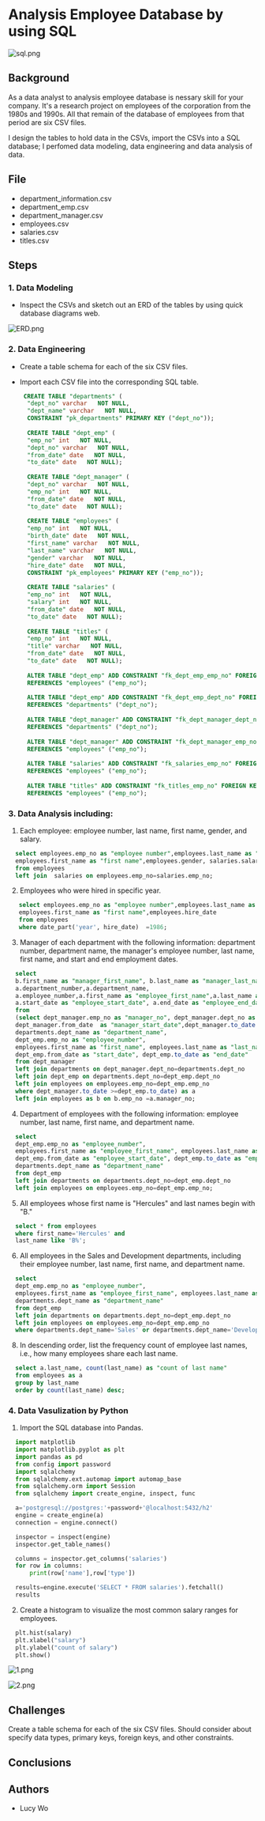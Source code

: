# Analysis Employee Database by using SQL 

![sql.png](img/sql.png)

## Background

As a data analyst to analysis employee database is nessary skill for your company. It's a research project on employees of the corporation from the 1980s and 1990s. All that remain of the database of employees from that period are six CSV files.

I design the tables to hold data in the CSVs, import the CSVs into a SQL database; I perfomed data modeling, data engineering and data analysis of data.

## File

* department_information.csv
* department_emp.csv
* department_manager.csv
* employees.csv
* salaries.csv
* titles.csv

## Steps

### 1. Data Modeling

* Inspect the CSVs and sketch out an ERD of the tables by using quick database diagrams web.

![ERD.png](img/ERD.png)

### 2. Data Engineering

* Create a table schema for each of the six CSV files.

* Import each CSV file into the corresponding SQL table.

  ```sql
   CREATE TABLE "departments" (
    "dept_no" varchar   NOT NULL,
    "dept_name" varchar   NOT NULL,
    CONSTRAINT "pk_departments" PRIMARY KEY ("dept_no"));
    
    CREATE TABLE "dept_emp" (
    "emp_no" int   NOT NULL,
    "dept_no" varchar   NOT NULL,
    "from_date" date   NOT NULL,
    "to_date" date   NOT NULL);
    
    CREATE TABLE "dept_manager" (
    "dept_no" varchar   NOT NULL,
    "emp_no" int   NOT NULL,
    "from_date" date   NOT NULL,
    "to_date" date   NOT NULL);
    
    CREATE TABLE "employees" (
    "emp_no" int   NOT NULL,
    "birth_date" date   NOT NULL,
    "first_name" varchar   NOT NULL,
    "last_name" varchar   NOT NULL,
    "gender" varchar   NOT NULL,
    "hire_date" date   NOT NULL,
    CONSTRAINT "pk_employees" PRIMARY KEY ("emp_no"));
    
    CREATE TABLE "salaries" (
    "emp_no" int   NOT NULL,
    "salary" int   NOT NULL,
    "from_date" date   NOT NULL,
    "to_date" date   NOT NULL);
    
    CREATE TABLE "titles" (
    "emp_no" int   NOT NULL,
    "title" varchar   NOT NULL,
    "from_date" date   NOT NULL,
    "to_date" date   NOT NULL);
    
    ALTER TABLE "dept_emp" ADD CONSTRAINT "fk_dept_emp_emp_no" FOREIGN KEY("emp_no")
    REFERENCES "employees" ("emp_no");
    
    ALTER TABLE "dept_emp" ADD CONSTRAINT "fk_dept_emp_dept_no" FOREIGN KEY("dept_no")
    REFERENCES "departments" ("dept_no");
    
    ALTER TABLE "dept_manager" ADD CONSTRAINT "fk_dept_manager_dept_no" FOREIGN KEY("dept_no")
    REFERENCES "departments" ("dept_no");
    
    ALTER TABLE "dept_manager" ADD CONSTRAINT "fk_dept_manager_emp_no" FOREIGN KEY("emp_no")
    REFERENCES "employees" ("emp_no");
    
    ALTER TABLE "salaries" ADD CONSTRAINT "fk_salaries_emp_no" FOREIGN KEY("emp_no")
    REFERENCES "employees" ("emp_no");
    
    ALTER TABLE "titles" ADD CONSTRAINT "fk_titles_emp_no" FOREIGN KEY("emp_no")
    REFERENCES "employees" ("emp_no");
   ```

### 3. Data Analysis including:

1. Each employee: employee number, last name, first name, gender, and salary.

 ```sql
   select employees.emp_no as "employee number",employees.last_name as "last name",
   employees.first_name as "first name",employees.gender, salaries.salary
   from employees
   left join  salaries on employees.emp_no=salaries.emp_no;
   ```

2. Employees who were hired in specific year.
```sql
   select employees.emp_no as "employee number",employees.last_name as "last name", 
   employees.first_name as "first name",employees.hire_date
   from employees
   where date_part('year', hire_date)  =1986;
  ```
  
3. Manager of each department with the following information: department number, department name, the manager's employee number, last name, first name, and start and end employment dates.

```sql
  select 
  b.first_name as "manager_first_name", b.last_name as "manager_last_name", 
  a.department_number,a.department_name,
  a.employee_number,a.first_name as "employee_first_name",a.last_name as "employee_last_name",
  a.start_date as "employee_start_date", a.end_date as "employee_end_date"
  from 
  (select dept_manager.emp_no as "manager_no", dept_manager.dept_no as "department_number",
  dept_manager.from_date  as "manager_start_date",dept_manager.to_date  as "manager_end_date",
  departments.dept_name as "department_name", 
  dept_emp.emp_no as "employee_number",
  employees.first_name as "first_name", employees.last_name as "last_name",
  dept_emp.from_date as "start_date", dept_emp.to_date as "end_date"
  from dept_manager 
  left join departments on dept_manager.dept_no=departments.dept_no
  left join dept_emp on departments.dept_no=dept_emp.dept_no
  left join employees on employees.emp_no=dept_emp.emp_no
  where dept_manager.to_date >=dept_emp.to_date) as a
  left join employees as b on b.emp_no =a.manager_no; 
  ```
  
4. Department of employees with the following information: employee number, last name, first name, and department name.

```sql
  select 
  dept_emp.emp_no as "employee_number",
  employees.first_name as "employee_first_name", employees.last_name as "employee_last_name",
  dept_emp.from_date as "employee_start_date", dept_emp.to_date as "employee_end_date",
  departments.dept_name as "department_name" 
  from dept_emp
  left join departments on departments.dept_no=dept_emp.dept_no
  left join employees on employees.emp_no=dept_emp.emp_no;
  ```

5. All employees whose first name is "Hercules" and last names begin with "B."

```sql
  select * from employees
  where first_name='Hercules' and 
  last_name like 'B%';
```

6. All employees in the Sales and Development departments, including their employee number, last name, first name, and department name.

```sql
  select 
  dept_emp.emp_no as "employee_number",
  employees.first_name as "employee_first_name", employees.last_name as "employee_last_name",
  departments.dept_name as "department_name" 
  from dept_emp
  left join departments on departments.dept_no=dept_emp.dept_no
  left join employees on employees.emp_no=dept_emp.emp_no
  where departments.dept_name='Sales' or departments.dept_name='Development';
  ```

8. In descending order, list the frequency count of employee last names, i.e., how many employees share each last name.

```sql
  select a.last_name, count(last_name) as "count of last name" 
  from employees as a 
  group by last_name
  order by count(last_name) desc;
  ```

### 4. Data Vasulization by Python

1. Import the SQL database into Pandas. 

```python
  import matplotlib
  import matplotlib.pyplot as plt
  import pandas as pd
  from config import password
  import sqlalchemy
  from sqlalchemy.ext.automap import automap_base
  from sqlalchemy.orm import Session
  from sqlalchemy import create_engine, inspect, func

  a='postgresql://postgres:'+password+'@localhost:5432/h2'
  engine = create_engine(a)
  connection = engine.connect()

  inspector = inspect(engine)
  inspector.get_table_names()

  columns = inspector.get_columns('salaries')
  for row in columns:
      print(row['name'],row['type'])

  results=engine.execute('SELECT * FROM salaries').fetchall()
  results
```

2. Create a histogram to visualize the most common salary ranges for employees.

```python
  plt.hist(salary)
  plt.xlabel("salary")
  plt.ylabel("count of salary")
  plt.show()
  ```
  
![1.png](img/1.png)

![2.png](img/2.png)

## Challenges
Create a table schema for each of the six CSV files. Should consider about specify data types, primary keys, foreign keys, and other constraints.

## Conclusions

## Authors
* Lucy Wo


